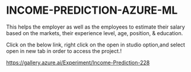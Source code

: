 # INCOME-PREDICTION-AZURE-ML
This helps the employer as well as the employees to estimate their salary based on the markets, their experience level, age, position, & education.

Click on the below link, right click on the open in studio option,and select open in new tab in order to access the project.!

https://gallery.azure.ai/Experiment/Income-Prediction-228
